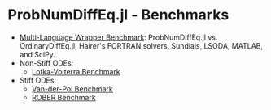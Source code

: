 # ProbNumDiffEq.jl - Benchmarks

- [Multi-Language Wrapper Benchmark](./multi-language-wrappers.ipynb):
  ProbNumDiffEq.jl vs. OrdinaryDiffEq.jl, Hairer's FORTRAN solvers, Sundials, LSODA, MATLAB, and SciPy.
- Non-Stiff ODEs:
  - [Lotka-Volterra Benchmark](./nonstiff-lotkavolterra.ipynb)
- Stiff ODEs:
  - [Van-der-Pol Benchmark](./stiff-vanderpol.ipynb)
  - [ROBER Benchmark](./stiff-rober.ipynb)
